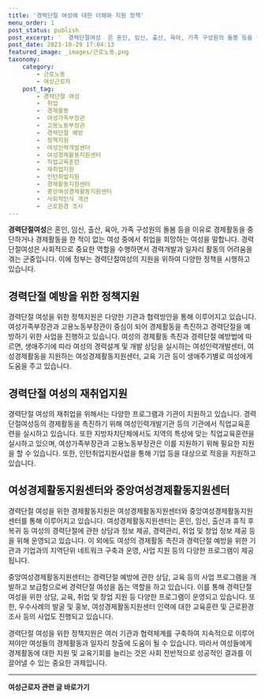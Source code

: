 ```yaml
---
title: '경력단절 여성에 대한 이해와 지원 정책'
menu_order: 1
post_status: publish
post_excerpt: '  경력단절여성  은 혼인, 임신, 출산, 육아, 가족 구성원의 돌봄 등을 이유로 경제활동을 중단하거나 경제활동을 한 적이 없는 여성 중에서 취업을 희망하는 여성을 말합니다. 경력단절여성은 사회적으로 중요한 역할을 수행하면서 경력개발과 일자리 활동의 어려움을 겪는 군중입니다. 이에 정부는 경력단절여성의 지원을 위하여 다양한 정책을 시행하고 있습니다.'
post_date: 2023-10-29 17:04:13
featured_image: _images/근로노동.png
taxonomy:
    category:
        - 근로노동
        - 여성근로자
    post_tag:
        - 경력단절 여성
        -  취업
        -  경제활동
        -  여성가족부장관
        -  고용노동부장관
        -  경력단절 예방
        -  정책지원
        -  여성인력개발센터
        -  여성경제활동지원센터
        -  직업교육훈련
        -  재취업지원
        -  인턴취업지원
        -  경제활동지원센터
        -  중앙여성경제활동지원센터
        -  사회적인식 개선
        -  근로환경 조사
---
```




**경력단절여성**은 혼인, 임신, 출산, 육아, 가족 구성원의 돌봄 등을 이유로 경제활동을 중단하거나 경제활동을 한 적이 없는 여성 중에서 취업을 희망하는 여성을 말합니다. 경력단절여성은 사회적으로 중요한 역할을 수행하면서 경력개발과 일자리 활동의 어려움을 겪는 군중입니다. 이에 정부는 경력단절여성의 지원을 위하여 다양한 정책을 시행하고 있습니다.

## 경력단절 예방을 위한 정책지원

경력단절 여성을 위한 정책지원은 다양한 기관과 협력방안을 통해 이루어지고 있습니다. 여성가족부장관과 고용노동부장관이 중심이 되어 경제활동을 촉진하고 경력단절을 예방하기 위한 사업을 진행하고 있습니다. 여성의 경제활동 촉진과 경력단절 예방법에 따르면, 생애주기에 따라 여성의 경력설계 및 개발 상담을 실시하는 여성인력개발센터, 여성경제활동을 지원하는 여성경제활동지원센터, 교육 기관 등이 생애주기별로 여성에게 도움을 주고 있습니다.

## 경력단절 여성의 재취업지원

경력단절 여성의 재취업을 위해서는 다양한 프로그램과 기관이 지원하고 있습니다. 경력단절여성등의 경제활동을 촉진하기 위해 여성인력개발기관 등의 기관에서 직업교육훈련을 실시하고 있습니다. 또한 지방자치단체에서도 지역의 특성에 맞는 직업교육훈련을 실시하고 있으며, 여성가족부장관과 고용노동부장관은 이를 지원하기 위해 필요한 지원을 할 수 있습니다. 또한, 인턴취업지원사업을 통해 기업 등을 대상으로 적응을 지원하고 있습니다.

## 여성경제활동지원센터와 중앙여성경제활동지원센터

경력단절 여성을 위한 경제활동지원은 여성경제활동지원센터와 중앙여성경제활동지원센터를 통해 이루어지고 있습니다. 여성경제활동지원센터는 혼인, 임신, 출산과 휴직 후 복귀 등 여성의 경력단절에 관한 상담과 정보 제공, 경력관리, 취업 및 창업 정보 제공 등을 위해 운영되고 있습니다. 이 외에도 여성의 경제활동 촉진과 경력단절 예방을 위한 기관과 기업과의 지역단위 네트워크 구축과 운영, 사업 지원 등의 다양한 프로그램이 제공됩니다.

중앙여성경제활동지원센터는 경력단절 예방에 관한 상담, 교육 등의 사업 프로그램을 개발하고 보급함으로써 경력단절 여성을 돕는 역할을 하고 있습니다. 이를 통해 경력단절 여성을 위한 상담, 교육, 취업 및 창업 지원 등 다양한 프로그램이 운영되고 있습니다. 또한, 우수사례의 발굴 및 홍보, 여성경제활동지원센터 인력에 대한 교육훈련 및 근로환경 조사 등의 사업도 진행되고 있습니다.

경력단절 여성을 위한 정책지원은 여러 기관과 협력체계를 구축하여 지속적으로 이루어져야만 여성들의 경제활동과 일자리 창출에 도움이 될 수 있습니다. 따라서 여성들에게 경제활동에 대한 지원 및 교육기회를 늘리는 것은 사회 전반적으로 성공적인 결과를 이끌어낼 수 있는 중요한 과제입니다.

[여성새로일하기 센터 경력단절예방]: https://example.com

<!-- wp:separator -->
<hr class="wp-block-separator has-alpha-channel-opacity"/>
<!-- /wp:separator -->

<!-- wp:group {"backgroundColor":"base","layout":{"type":"constrained"}} -->
<div class="wp-block-group has-base-background-color has-background"><!-- wp:paragraph {"align":"center","fontSize":"medium"} -->
<p class="has-text-align-center has-large-font-size"><strong>여성근로자 관련 글 바로가기</strong></p>
<!-- /wp:paragraph -->


<!-- wp:latest-posts {"categories":[{"id":10991,"count":19,"description":"","link":"https://uknowlaw.com/category/%ec%97%ac%ec%84%b1%ea%b7%bc%eb%a1%9c%ec%9e%90/","name":"여성근로자","slug":"여성근로자","taxonomy":"category","parent":0,"meta":[],"_links":{"self":[{"href":"https://uknowlaw.com/wp-json/wp/v2/categories/10991"}],"collection":[{"href":"https://uknowlaw.com/wp-json/wp/v2/categories"}],"about":[{"href":"https://uknowlaw.com/wp-json/wp/v2/taxonomies/category"}],"wp:post_type":[{"href":"https://uknowlaw.com/wp-json/wp/v2/posts?categories=10991"}],"curies":[{"name":"wp","href":"https://api.w.org/{rel}","templated":true}]}}],"postsToShow":100,"excerptLength":28,"postLayout":"grid","columns":2,"featuredImageAlign":"left","featuredImageSizeSlug":"large","fontSize":18px} /--></div>
<!-- /wp:group -->
